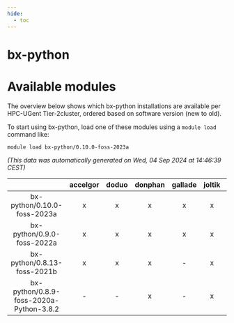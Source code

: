```yaml
---
hide:
  - toc
---
```


bx-python
=========

# Available modules


The overview below shows which bx-python installations are available per HPC-UGent Tier-2cluster, ordered based on software version (new to old).

To start using bx-python, load one of these modules using a `module load` command like:

```shell
module load bx-python/0.10.0-foss-2023a
```

*(This data was automatically generated on Wed, 04 Sep 2024 at 14:46:39 CEST)*  

| |accelgor|doduo|donphan|gallade|joltik|shinx|skitty|
| :---: | :---: | :---: | :---: | :---: | :---: | :---: | :---: |
|bx-python/0.10.0-foss-2023a|x|x|x|x|x|x|x|
|bx-python/0.9.0-foss-2022a|x|x|x|x|x|-|x|
|bx-python/0.8.13-foss-2021b|x|x|x|-|x|-|x|
|bx-python/0.8.9-foss-2020a-Python-3.8.2|-|-|x|-|x|-|x|
